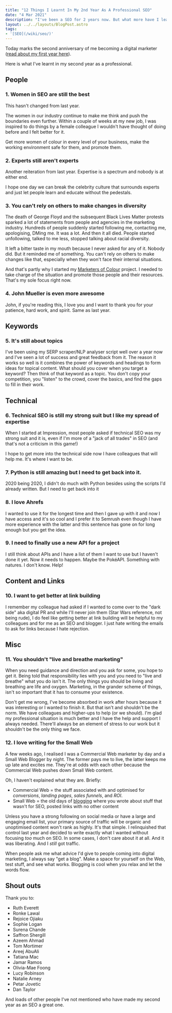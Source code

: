 ```yaml
---
title: "12 Things I Learnt In My 2nd Year As A Professional SEO"
date: "4 Mar 2021"
description: "I've been a SEO for 2 years now. But what more have I learnt? I wrote a list of 12 things I've picked up over that period."
layout: ../../layouts/BlogPost.astro
tags:
- '[SEO](/wiki/seo/)'
---
```


Today marks the second anniversary of me becoming a digital marketer ([read about my first year here](/post/first-year-professional-seo/)).

Here is what I've learnt in my second year as a professional.

## People

### 1. Women in SEO are still the best

This hasn't changed from last year.

The women in our industry continue to make me think and push the boundaries even further. Within a couple of weeks at my new job, I was inspired to do things by a female colleague I wouldn't have thought of doing before and I felt better for it.

Get more women of colour in every level of your business, make the working environment safe for them, and promote them.

### 2. Experts still aren't experts

Another reiteration from last year. Expertise is a spectrum and nobody is at either end.

I hope one day we can break the celebrity culture that surrounds experts and just let people learn and educate without the pedestals.

### 3. You can't rely on others to make changes in diversity

The death of George Floyd and the subsequent Black Lives Matter protests sparked a lot of statements from people and agencies in the marketing industry. Hundreds of people suddenly started following me, contacting me, apologising, DMing me. It was a lot. And then it all died. People started unfollowing, talked to me less, stopped talking about racial diversity.

It left a bitter taste in my mouth because I never asked for any of it. Nobody did. But it reminded me of something. You can't rely on others to make changes like that, especially when they won't face their internal situations.

And that's partly why I started my [Marketers of Colour](https://marketersofcolour.com) project. I needed to take charge of the situation and promote those people and their resources. That's my sole focus right now.

### 4. John Mueller is even more awesome

John, if you're reading this, I love you and I want to thank you for your patience, hard work, and spirit. Same as last year.

## Keywords

### 5. It's still about topics

I've been using my SERP scraper/NLP analyser script well over a year now and I've seen a lot of success and great feedback from it. The reason it works so well is it combines the power of keywords and headings to form ideas for topical content. What should you cover when you target a keyword? Then think of that keyword as a topic. You don't copy your competition, you "listen" to the crowd, cover the basics, and find the gaps to fill in their work.

## Technical

### 6. Technical SEO is still my strong suit but I like my spread of expertise

When I started at Impression, most people asked if technical SEO was my strong suit and it is, even if I'm more of a "jack of all trades" in SEO (and that's not a criticism in this game!)

I hope to get more into the technical side now I have colleagues that will help me. It's where I want to be.

### 7. Python is still amazing but I need to get back into it.

2020 being 2020, I didn't do much with Python besides using the scripts I'd already written. But I need to get back into it

### 8. I love Ahrefs

I wanted to use it for the longest time and then I gave up with it and now I have access and it's so cool and I prefer it to Semrush even though I have more experience with the latter and this sentence has gone on for long enough but you get the idea.

### 9. I need to finally use a new API for a project

I still think about APIs and I have a list of them I want to use but I haven't done it yet. Now it needs to happen. Maybe the PokéAPI. Something with natures. I don't know. Help!

## Content and Links

### 10. I want to get better at link building

I remember my colleague had asked if I wanted to come over to the "dark side" aka digital PR and while I'll never join them (Star Wars reference, not being rude), I do feel like getting better at link building will be helpful to my colleagues and for me as an SEO and blogger. I just hate writing the emails to ask for links because I hate rejection.

## Misc

### 11. You shouldn't "live and breathe marketing"

When you need guidance and direction and you ask for some, you hope to get it. Being told that responsibility lies with you and you need to "live and breathe" what you do isn't it. The only things you should be living and breathing are life and oxygen. Marketing, in the grander scheme of things, isn't so important that it has to consume your existence.

Don't get me wrong, I've become absorbed in work after hours because it was interesting or I wanted to finish it. But that isn't and shouldn't be the norm. We have colleagues and higher-ups to help (or we should). I'm glad my professional situation is much better and I have the help and support I always needed. There'll always be an element of stress to our work but it shouldn't be the only thing we face.

### 12. I love writing for the Small Web

A few weeks ago, I realised I was a Commercial Web marketer by day and a Small Web Blogger by night. The former pays me to live, the latter keeps me up late and excites me. They're at odds with each other because the Commercial Web pushes down Small Web content.

Oh, I haven't explained what they are. Briefly:

- Commercial Web = the stuff associated with and optimised for _conversions_, _landing pages_, _sales funnels_, and _ROI_.
- Small Web = the old days of [blogging](/wiki/blogging/) where you wrote about stuff that wasn't for SEO, posted links with no other content

Unless you have a strong following on social media or have a large and engaging email list, your primary source of traffic will be organic and unoptimised content won't rank as highly. It's that simple. I relinquished that control last year and decided to write exactly what I wanted without focusing _too_ much on SEO. In some cases, I don't care about it at all. And it was liberating. And I _still_ got traffic.

When people ask me what advice I'd give to people coming into digital marketing, I always say "get a blog". Make a space for yourself on the Web, test stuff, and see what works. Blogging is cool when you relax and let the words flow.

## Shout outs

Thank you to:

- Ruth Everett
- Ronke Lawal
- Rejoice Ojiaku
- Sophie Logan
- Surena Chande
- Saffron Shergill
- Azeem Ahmad
- Tom Mortimer
- Areej AbuAli
- Tatiana Mac
- Jamar Ramos
- Olivia-Mae Foong
- Lucy Robinson
- Natalie Arney
- Petar Jovetic
- Dan Taylor

And loads of other people I've not mentioned who have made my second year as an SEO a great one.
